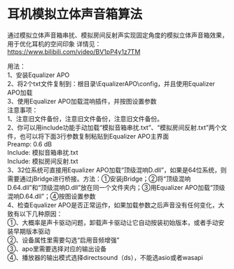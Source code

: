 # 耳机模拟立体声音箱算法
通过模拟立体声音箱串扰、模拟房间反射声实现固定角度的模拟立体声音箱效果，用于优化耳机的空间印象
详情见：https://www.bilibili.com/video/BV1pP4y1z7TM  

用法：  
1、安装Equalizer APO  
2、将2个txt文件复制到：根目录\EqualizerAPO\config，并且使用Equalizer APO加载  
3、使用Equalizer APO加载混响插件，并按图设置参数  
注意事项：  
1、注意旧文件备份，注意旧文件备份，注意旧文件备份。  
2、你可以用include功能手动加载“模拟音箱串扰.txt”、“模拟房间反射.txt”两个文件，也可以将下面3行参数复制粘贴到Equalizer APO主界面  
Preamp: 0.6 dB  
Include: 模拟音箱串扰.txt  
Include: 模拟房间反射.txt  
3、32位系统可直接用Equalizer APO加载“顶级混响D.dll”，如果是64位系统，则需要通过jBridge进行桥接。方法：①安装jBridge；②将“顶级混响D.64.dll”和“顶级混响D.dll”放在同一个文件夹内；③用Equalizer APO加载“顶级混响D.64.dll”；④按图设置参数  
4、检查Equalizer APO是否正常运作，如果加载参数之后声音没有任何变化，大致有以下几种原因：  
①、大概率是声卡驱动问题，卸载声卡驱动让它自动按装初始版本，或者手动安装早期版本驱动  
②、设备属性里需要勾选“启用音频增强”  
③、apo里需要选择对应的输出设备  
④、播放器的输出模式选择directsound（ds），不能选asio或者wasapi  

